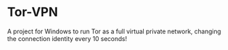 # Tor-VPN
A project for Windows to run Tor as a full virtual private network, changing the connection identity every 10 seconds!
